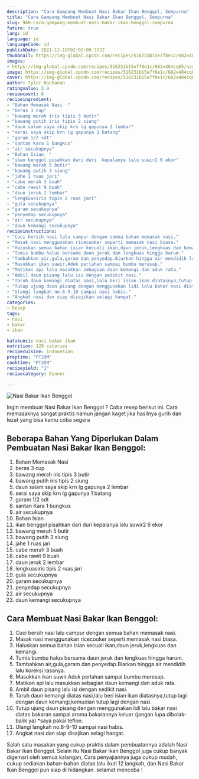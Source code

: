 ```yaml
---
description: "Cara Gampang Membuat Nasi Bakar Ikan Benggol, Sempurna"
title: "Cara Gampang Membuat Nasi Bakar Ikan Benggol, Sempurna"
slug: 960-cara-gampang-membuat-nasi-bakar-ikan-benggol-sempurna
future: true
lang: id
language: id
languageCode: id
publishDate: 2021-12-18T02:02:09.373Z 
thumbnail: https://img-global.cpcdn.com/recipes/516231b15e7f8e1c/682x484cq65/nasi-bakar-ikan-benggol-foto-resep-utama.png
images:
- https://img-global.cpcdn.com/recipes/516231b15e7f8e1c/682x484cq65/nasi-bakar-ikan-benggol-foto-resep-utama.png
image: https://img-global.cpcdn.com/recipes/516231b15e7f8e1c/682x484cq65/nasi-bakar-ikan-benggol-foto-resep-utama.png
cover: https://img-global.cpcdn.com/recipes/516231b15e7f8e1c/682x484cq65/nasi-bakar-ikan-benggol-foto-resep-utama.png
author: Tyler Buchanan
ratingvalue: 3.9
reviewcount: 6
recipeingredient:
- "Bahan Memasak Nasi  "
- "beras 3 cup"
- "bawang merah iris tipis 3 butir"
- "bawang putih iris tipis 2 siung"
- "daun salam saya skip krn lg gapunya 2 lembar"
- "serai saya skip krn lg gapunya 1 batang"
- "garam 1/2 sdt"
- "santan Kara 1 bungkus"
- "air secukupnya"
- "Bahan Isian  "
- "ikan benggol pisahkan dari duri  kepalanya lalu suwir2 6 ekor"
- "bawang merah 5 butir"
- "bawang putih 3 siung"
- "jahe 1 ruas jari"
- "cabe merah 3 buah"
- "cabe rawit 9 buah"
- "daun jeruk 2 lembar"
- "lengkuasiris tipis 2 ruas jari"
- "gula secukupnya"
- "garam secukupnya"
- "penyedap secukupnya"
- "air secukupnya"
- "daun kemangi secukupnya"
recipeinstructions:
- "Cuci bersih nasi lalu campur dengan semua bahan memasak nasi."
- "Masak nasi menggunakan ricecooker seperti memasak nasi biasa."
- "Haluskan semua bahan isian kecuali ikan,daun jeruk,lengkuas dan kemangi."
- "Tumis bumbu halus bersama daun jeruk dan lengkuas hingga harum."
- "Tambahkan air,gula,garam dan penyedap.Biarkan hingga air mendidih lalu koreksi rasanya."
- "Masukkan ikan suwir.Aduk perlahan sampai bumbu meresap."
- "Matikan api lalu masukkan sebagian daun kemangi dan aduk rata."
- "Ambil daun pisang lalu isi dengan sedikit nasi."
- "Taruh daun kemangi diatas nasi,lalu beri isian ikan diatasnya,tutup lagi dengan daun kemangi,kemudian tutup lagi dengan nasi."
- "Tutup ujung daun pisang dengan menggunakan lidi lalu bakar nasi diatas bakaran sampai aroma bakarannya keluar (jangan lupa dibolak-balik ya) *saya pakai teflon."
- "Ulangi langkah no.8-9-10 sampai nasi habis."
- "Angkat nasi dan siap disajikan selagi hangat."
categories:
- Resep
tags:
- nasi
- bakar
- ikan

katakunci: nasi bakar ikan 
nutrition: 129 calories
recipecuisine: Indonesian
preptime: "PT29M"
cooktime: "PT35M"
recipeyield: "1"
recipecategory: Dinner
. 
---
```



![Nasi Bakar Ikan Benggol](https://img-global.cpcdn.com/recipes/516231b15e7f8e1c/682x484cq65/nasi-bakar-ikan-benggol-foto-resep-utama.png)

Ingin membuat Nasi Bakar Ikan Benggol ? Coba resep berikut ini. Cara memasaknya sangat praktis namun jangan kaget jika hasilnya gurih dan lezat yang bisa kamu coba segera

<!--inarticleads1-->

## Beberapa Bahan Yang Diperlukan Dalam Pembuatan Nasi Bakar Ikan Benggol:

1. Bahan Memasak Nasi  
1. beras 3 cup
1. bawang merah iris tipis 3 butir
1. bawang putih iris tipis 2 siung
1. daun salam saya skip krn lg gapunya 2 lembar
1. serai saya skip krn lg gapunya 1 batang
1. garam 1/2 sdt
1. santan Kara 1 bungkus
1. air secukupnya
1. Bahan Isian  
1. ikan benggol pisahkan dari duri  kepalanya lalu suwir2 6 ekor
1. bawang merah 5 butir
1. bawang putih 3 siung
1. jahe 1 ruas jari
1. cabe merah 3 buah
1. cabe rawit 9 buah
1. daun jeruk 2 lembar
1. lengkuasiris tipis 2 ruas jari
1. gula secukupnya
1. garam secukupnya
1. penyedap secukupnya
1. air secukupnya
1. daun kemangi secukupnya



<!--inarticleads2-->

## Cara Membuat Nasi Bakar Ikan Benggol:

1. Cuci bersih nasi lalu campur dengan semua bahan memasak nasi.
1. Masak nasi menggunakan ricecooker seperti memasak nasi biasa.
1. Haluskan semua bahan isian kecuali ikan,daun jeruk,lengkuas dan kemangi.
1. Tumis bumbu halus bersama daun jeruk dan lengkuas hingga harum.
1. Tambahkan air,gula,garam dan penyedap.Biarkan hingga air mendidih lalu koreksi rasanya.
1. Masukkan ikan suwir.Aduk perlahan sampai bumbu meresap.
1. Matikan api lalu masukkan sebagian daun kemangi dan aduk rata.
1. Ambil daun pisang lalu isi dengan sedikit nasi.
1. Taruh daun kemangi diatas nasi,lalu beri isian ikan diatasnya,tutup lagi dengan daun kemangi,kemudian tutup lagi dengan nasi.
1. Tutup ujung daun pisang dengan menggunakan lidi lalu bakar nasi diatas bakaran sampai aroma bakarannya keluar (jangan lupa dibolak-balik ya) *saya pakai teflon.
1. Ulangi langkah no.8-9-10 sampai nasi habis.
1. Angkat nasi dan siap disajikan selagi hangat.




Salah satu masakan yang cukup praktis dalam pembuatannya adalah  Nasi Bakar Ikan Benggol. Selain itu  Nasi Bakar Ikan Benggol  juga cukup banyak digemari oleh semua kalangan, Cara penyajiannya juga cukup mudah, cukup sediakan bahan-bahan diatas lalu ikuti 12 langkah, dan  Nasi Bakar Ikan Benggol  pun siap di hidangkan. selamat mencoba !
